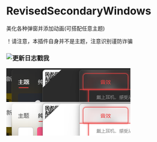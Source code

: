 # RevisedSecondaryWindows

美化各种弹窗并添加动画(可搭配任意主题)

！请注意，本插件自身并不是主题，注意识别谨防诈骗

### ![更新日志戳我](https://github.com/Lukoning/RevisedSecondaryWindows/releases)

![preview.png](https://github.com/Lukoning/RevisedSecondaryWindows/blob/dist/preview.png)
